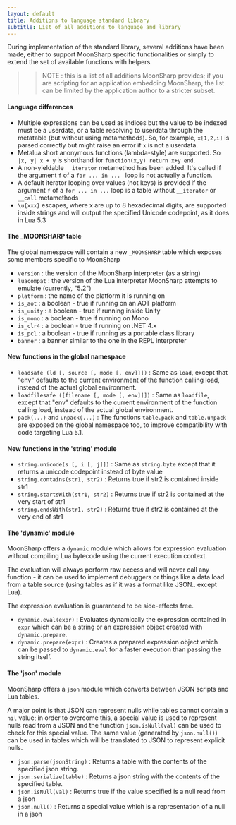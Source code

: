```yaml
---
layout: default
title: Additions to language standard library
subtitle: List of all additions to language and library
---
```


During implementation of the standard library, several additions have been made, either to support MoonSharp specific functionalities or simply to extend the set of available functions with helpers.

>> NOTE : this is a list of all additions MoonSharp provides; if you are scripting for an application embedding MoonSharp, the list can be limited by the application author to a stricter subset.

#### Language differences

* Multiple expressions can be used as indices but the value to be indexed must be a userdata, or a table resolving to userdata through the metatable (but without using metamethods). So, for example, ``x[1,2,i]`` is parsed correctly but might raise an error if ``x`` is not a userdata.
* Metalua short anonymous functions (lambda-style) are supported. So ``|x, y| x + y`` is shorthand for ``function(x,y) return x+y end``. 
* A non-yieldable ``__iterator`` metamethod has been added. It's called if the argument ``f`` of a ``for ... in ... `` loop is not actually a function.
* A default iterator looping over values (not keys) is provided if the argument ``f`` of a ``for ... in ...`` loop is a table without ``__iterator`` or ``__call`` metamethods
* ``\u{xxx}`` escapes, where x are up to 8 hexadecimal digits, are supported inside strings and will output the specified Unicode codepoint, as it does in Lua 5.3

#### The _MOONSHARP table 

The global namespace will contain a new ``_MOONSHARP`` table which exposes some members specific to MoonSharp 

* ``version`` : the version of the MoonSharp interpreter (as a string)
* ``luacompat`` : the version of the Lua interpreter MoonSharp attempts to emulate (currently, "5.2")
* ``platform`` : the name of the platform it is running on
* ``is_aot`` : a boolean - true if running on an AOT platform 
* ``is_unity`` : a boolean - true if running inside Unity
* ``is_mono`` : a boolean - true if running on Mono 
* ``is_clr4`` : a boolean - true if running on .NET 4.x 
* ``is_pcl`` : a boolean - true if running as a portable class library 
* ``banner`` : a banner similar to the one in the REPL interpreter


#### New functions in the global namespace

* ``loadsafe (ld [, source [, mode [, env]]])`` : Same as ``load``, except that "env" defaults to the current environment of the function calling load, instead of the actual global environment.
* ``loadfilesafe ([filename [, mode [, env]]])`` : Same as ``loadfile``, except that "env" defaults to the current environment of the function calling load, instead of the actual global environment.
* ``pack(...)`` and ``unpack(...)`` : The functions ``table.pack`` and ``table.unpack`` are exposed on the global namespace too, to improve compatibility with code targeting Lua 5.1.


#### New functions in the 'string' module

* ``string.unicode(s [, i [, j]])`` : Same as ``string.byte`` except that it returns a unicode codepoint instead of byte value
* ``string.contains(str1, str2)`` : Returns true if str2 is contained inside str1
* ``string.startsWith(str1, str2)`` : Returns true if str2 is contained at the very start of str1
* ``string.endsWith(str1, str2)`` : Returns true if str2 is contained at the very end of str1


#### The 'dynamic' module

MoonSharp offers a ``dynamic`` module which allows for expression evaluation without compiling Lua bytecode using the current execution context.

The evaluation will always perform raw access and will never call any function - it can be used to implement debuggers or things like a data load from a table source (using tables as if it was a format like JSON.. except Lua).

The expression evaluation is guaranteed to be side-effects free.

* ``dynamic.eval(expr)`` : Evaluates dynamically the expression contained in ``expr`` which can be a string or an expression object created with ``dynamic.prepare``.
* ``dynamic.prepare(expr)`` : Creates a prepared expression object which can be passed to ``dynamic.eval`` for a faster execution than passing the string itself.

#### The 'json' module

MoonSharp offers a ``json`` module which converts between JSON scripts and Lua tables.

A major point is that JSON can represent nulls while tables cannot contain a ``nil`` value; in order to overcome this, a special value is used to represent nulls read from a JSON and the function ``json.isNull(val)`` can be used to check for this special value. The same value (generated by ``json.null()``) can be used in tables which will be translated to JSON to represent explicit nulls. 

* ``json.parse(jsonString)`` : Returns a table with the contents of the specified json string.
* ``json.serialize(table)`` : Returns a json string with the contents of the specified table.
* ``json.isNull(val)`` : Returns true if the value specified is a null read from a json
* ``json.null()`` : Returns a special value which is a representation of a null in a json


